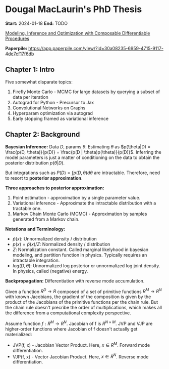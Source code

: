 # Dougal MacLaurin's PhD Thesis

**Start:** 2024-01-18
**End:** TODO

[Modeling, Inference and Optimization with Composable Differentiable Procedures](https://dougalmaclaurin.com/phd-thesis.pdf)

**Paperpile:** <https://app.paperpile.com/view/?id=30a08235-6959-4715-9117-4de7cf17f6db>

## Chapter 1: Intro

Five somewhat disparate topics:

1. Firefly Monte Carlo - MCMC for large datasets by querying a subset of data per iteration
2. Autograd for Python - Precursor to Jax
3. Convolutional Networks on Graphs
4. Hyperparam optimization via autograd
5. Early stopping framed as variational inference

## Chapter 2: Background

**Bayesian Inference:** Data $D$, params $\theta$. Estimating $\theta$ as $p(\theta|D) = \frac{p(D, \theta)}{p(D)} = \frac{p(D | \theta)p(\theta)}{p(D)}$. Inferring the model parameters is just a matter of conditioning on the data to obtain the posterior distribution $p(\theta | D)$.

But integrations such as $P(D) = \int_{}{} p(D,\theta) d\theta$ are intractable. Therefore, need to resort to **posterior approximation**.

**Three approaches to posterior approximation:**

1. Point estimation - approximation by a single parameter value.
2. Variational inference - Approximate the intractable distribution with a tractable one.
3. Markov Chain Monte Carlo (MCMC) - Approximation by samples generated from a Markov chain.

**Notations and Terminology:**

- $\tilde{p}(x)$: Unnormalized density / distribution
- $p(x) = \tilde{p}(x) / Z$: Normalized density / distribution
- $Z$: Normalization constant. Called marginal likelyhood in bayesian modeling, and partition function in physics. Typically requires an intractable integration.
- $log(D, \theta)$: Unnormalized log posterior or unnormalized log joint density. In physics, called (negative) energy.

**Backpropagation:** Differentiation with reverse mode accumulation.

Given a function $R^D \to R$ composed of a set of primitive functions $R^M \to R^N$ with known Jacobians, the gradient of the composition is given by the product of the Jacobians of the primitive functions per the chain rule. But the chain rule doesn't precribe the order of multiplications, which makes all the difference from a computational complexity perspective.

Assume function $f: R^M \to R^N$. Jacobian of f is $R^{N \times M}$. JVP and VJP are higher-order functions where Jacobian of f doesn't actually get materialized:

- JVP(f, x) - Jacobian Vector Product. Here, $x \in R^M$. Forward mode differentiation.
- VJP(f, x) - Vector Jacobian Product. Here, $x \in R^N$. Reverse mode differentiation.
